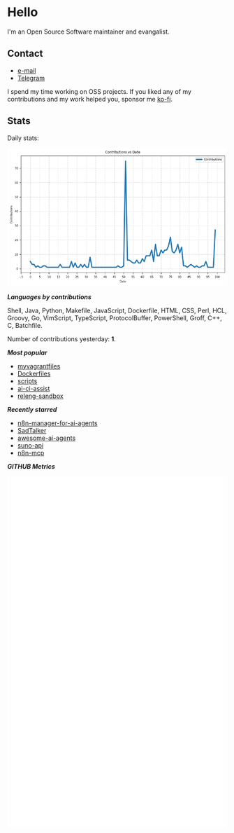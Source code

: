 
# Hello

I'm an Open Source Software maintainer and evangalist.

## Contact

- [e-mail](mailto:askb23@gmail.com)
- [Telegram]()

I spend my time working on OSS projects. If you liked any of
my contributions and my work helped you, sponsor me [ko-fi](https://ko-fi.com/askb23).

## Stats

Daily stats:

![contributions graph](graph.png)

***Languages by contributions***

Shell, Java, Python, Makefile, JavaScript, Dockerfile, HTML, CSS, Perl, HCL, Groovy, Go, VimScript, TypeScript, ProtocolBuffer, PowerShell, Groff, C++, C, Batchfile.

Number of contributions yesterday: **1**.

***Most popular***

- [myvagrantfiles](https://github.com/askb/myvagrantfiles)
- [Dockerfiles](https://github.com/askb/Dockerfiles)
- [scripts](https://github.com/askb/scripts)
- [ai-ci-assist](https://github.com/askb/ai-ci-assist)
- [releng-sandbox](https://github.com/opendaylight/releng-sandbox)

***Recently starred***

- [n8n-manager-for-ai-agents](https://github.com/czlonkowski/n8n-manager-for-ai-agents)
- [SadTalker](https://github.com/OpenTalker/SadTalker)
- [awesome-ai-agents](https://github.com/e2b-dev/awesome-ai-agents)
- [suno-api](https://github.com/gcui-art/suno-api)
- [n8n-mcp](https://github.com/czlonkowski/n8n-mcp)

***GITHUB Metrics***

![Metrics](https://github.com/askb/askb/blob/main/github-metrics.svg)


